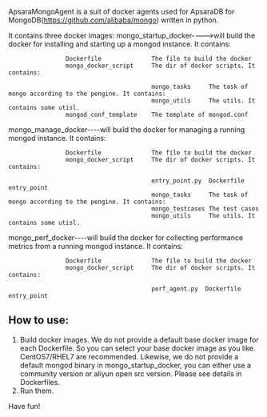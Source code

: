 
ApsaraMongoAgent is a suit of docker agents used for ApsaraDB for MongoDB(https://github.com/alibaba/mongo) written in python.

It contains three docker images:
mongo_startup_docker---->will build the docker for installing and starting up a mongod instance. It contains:

                    Dockerfile              The file to build the docker
                    mongo_docker_script     The dir of docker scripts. It contains:

                                            mongo_tasks     The task of mongo according to the pengine. It contains:
                                            mongo_utils     The utils. It contains some utisl.
                    mongod_conf_template    The template of mongod.conf

mongo_manage_docker----will build the docker for managing a running mongod instance. It contains:

                    Dockerfile              The file to build the docker
                    mongo_docker_script     The dir of docker scripts. It contains:

                                            entry_point.py  Dockerfile entry_point
                                            mongo_tasks     The task of mongo according to the pengine. It contains:
                                            mongo_testcases The test cases
                                            mongo_utils     The utils. It contains some utisl.
 
mongo_perf_docker----will build the docker for collecting performance metrics from a running mongod instance. It contains:

                    Dockerfile              The file to build the docker
                    mongo_docker_script     The dir of docker scripts. It contains:

                                            perf_agent.py  Dockerfile entry_point

## How to use:
1. Build docker images. We do not provide a default base docker image for each Dockerfile. So you can select your base docker image as you like. CentOS7/RHEL7 are recommended. Likewise, we do not provide a default mongod binary in mongo_startup_docker, you can either use a community version or aliyun open src version. Please see details in Dockerfiles.
2. Run them.

Have fun!

